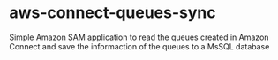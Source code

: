 # aws-connect-queues-sync
Simple Amazon SAM application to read the queues created in Amazon Connect and save the informaction of the queues to a MsSQL database
